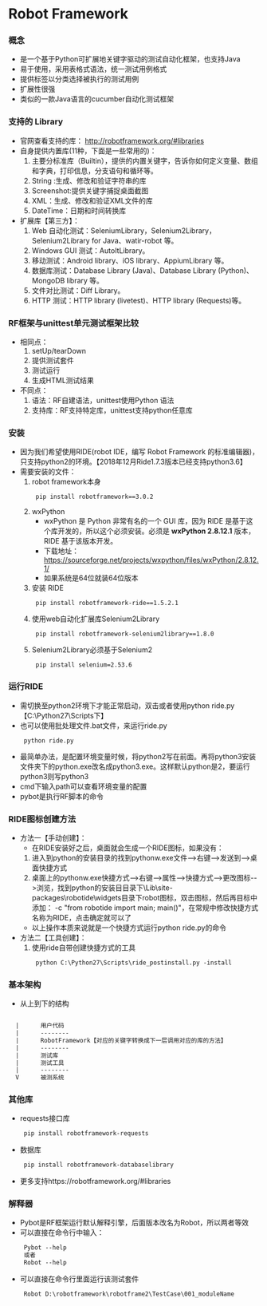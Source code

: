 # Robot Framework
### 概念
* 是一个基于Python可扩展地关键字驱动的测试自动化框架，也支持Java
* 易于使用，采用表格式语法，统一测试用例格式
* 提供标签以分类选择被执行的测试用例
* 扩展性很强
* 类似的一款Java语言的cucumber自动化测试框架
###
### 支持的 Library
* 官网查看支持的库： http://robotframework.org/#libraries
* 自身提供内置库(11种，下面是一些常用的)：
  1. 主要分标准库（Builtin），提供的内置关键字，告诉你如何定义变量、数组和字典，打印信息，分支语句和循环等。 
  2. String :生成、修改和验证字符串的库
  3. Screenshot:提供关键字捕捉桌面截图
  4. XML：生成、修改和验证XML文件的库
  5. DateTime：日期和时间转换库
* 扩展库【第三方】：
  1. Web 自动化测试：SeleniumLibrary，Selenium2Library，Selenium2Library for Java、watir-robot 等。
  2. Windows GUI 测试：AutoItLibrary。
  3. 移动测试：Android library、iOS library、AppiumLibrary 等。
  4. 数据库测试：Database Library (Java)、Database Library (Python)、MongoDB library 等。
  5. 文件对比测试：Diff Library。
  6. HTTP 测试：HTTP library (livetest)、HTTP library (Requests)等。
### RF框架与unittest单元测试框架比较
* 相同点：
  1. setUp/tearDown
  2. 提供测试套件
  3. 测试运行
  4. 生成HTML测试结果
* 不同点：
  1. 语法：RF自建语法，unittest使用Python 语法
  2. 支持库：RF支持特定库，unittest支持python任意库  
### 安装
* 因为我们希望使用RIDE(robot IDE，编写 Robot Framework 的标准编辑器)，只支持python2的环境。【2018年12月Ride1.7.3版本已经支持python3.6】
* 需要安装的文件：
  1. robot framework本身
     ```
      pip install robotframework==3.0.2
     ```
  2. wxPython
     * wxPython 是 Python 非常有名的一个 GUI 库，因为 RIDE 是基于这个库开发的，所以这个必须安装。必须是 **wxPython 2.8.12.1** 版本，RIDE 基于该版本开发。
     * 下载地址：https://sourceforge.net/projects/wxpython/files/wxPython/2.8.12.1/
	 * 如果系统是64位就装64位版本
  3. 安装 RIDE
     ```
      pip install robotframework-ride==1.5.2.1
     ```
  4. 使用web自动化扩展库Selenium2Library
     ```
      pip install robotframework-selenium2library==1.8.0 
     ```
  5. Selenium2Library必须基于Selenium2
     ```
      pip install selenium=2.53.6
     ```
### 运行RIDE
* 需切换至python2环境下才能正常启动，双击或者使用python ride.py【C:\Python27\Scripts下】
* 也可以使用批处理文件.bat文件，来运行ride.py
  ```
   python ride.py
  ```
* 最简单办法，是配置环境变量时候，将python2写在前面。再将python3安装文件夹下的python.exe改名成python3.exe。这样默认python是2，要运行python3则写python3
* cmd下输入path可以查看环境变量的配置     
* pybot是执行RF脚本的命令     

### RIDE图标创建方法
* 方法一【手动创建】：
   * 在RIDE安装好之后，桌面就会生成一个RIDE图标，如果没有：
   1. 进入到python的安装目录的找到pythonw.exe文件-->右键-->发送到-->桌面快捷方式
   2. 桌面上的pythonw.exe快捷方式-->右键-->属性-->快捷方式-->更改图标-->浏览，找到python的安装目目录下\Lib\site-packages\robotide\widgets目录下robot图标，双击图标，然后再目标中添加： -c "from robotide import main; main()"，在常规中修改快捷方式名称为RIDE，点击确定就可以了
   * 以上操作本质来说就是一个快捷方式运行python ride.py的命令
* 方法二【工具创建】：
   1. 使用ride自带创建快捷方式的工具
      ```html
       python C:\Python27\Scripts\ride_postinstall.py -install
      ```
### 基本架构
* 从上到下的结构
```html

  |      用户代码
  |      --------
  |      RobotFramework【对应的关键字转换成下一层调用对应的库的方法】
  |      --------
  |      测试库
  |      测试工具
  |      --------
  V      被测系统
```
### 其他库
* requests接口库
  ```html
   pip install robotframework-requests
  ```
* 数据库
  ```html
   pip install robotframework-databaselibrary
  ```  
* 更多支持https://robotframework.org/#libraries  

### 解释器
* Pybot是RF框架运行默认解释引擎，后面版本改名为Robot，所以两者等效
* 可以直接在命令行中输入：
  ```html
   Pybot --help
   或者
   Robot --help
  ```
* 可以直接在命令行里面运行该测试套件
  ```html
   Robot D:\robotframework\robotframe2\TestCase\001_moduleName
  ```  